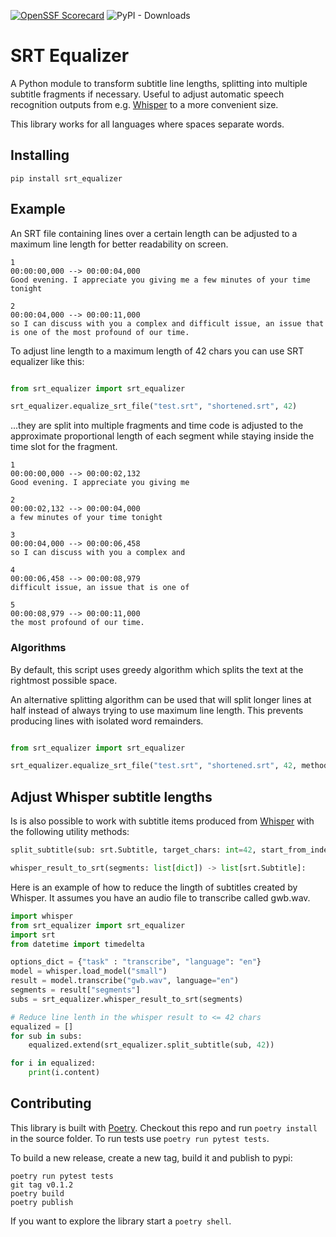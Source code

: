 [![OpenSSF Scorecard](https://api.securityscorecards.dev/projects/github.com/peterk/srt_equalizer/badge)](https://securityscorecards.dev/viewer/?uri=github.com/peterk/srt_equalizer) ![PyPI - Downloads](https://img.shields.io/pypi/dm/srt_equalizer)


# SRT Equalizer

A Python module to transform subtitle line lengths, splitting into multiple subtitle
fragments if necessary. Useful to adjust automatic speech recognition outputs from e.g. [Whisper](https://github.com/openai/whisper) to a more convenient size.

This library works for all languages where spaces separate words.

## Installing

`pip install srt_equalizer`

## Example

An SRT file containing lines over a certain length can be adjusted to a maximum line length for better readability on screen.

```
1
00:00:00,000 --> 00:00:04,000
Good evening. I appreciate you giving me a few minutes of your time tonight

2
00:00:04,000 --> 00:00:11,000
so I can discuss with you a complex and difficult issue, an issue that is one of the most profound of our time.
```

To adjust line length to a maximum length of 42 chars you can use SRT equalizer like this:

```python

from srt_equalizer import srt_equalizer

srt_equalizer.equalize_srt_file("test.srt", "shortened.srt", 42)
```

...they are split into multiple fragments and time code is adjusted to the
approximate proportional length of each segment while staying inside the time
slot for the fragment.

```
1
00:00:00,000 --> 00:00:02,132
Good evening. I appreciate you giving me

2
00:00:02,132 --> 00:00:04,000
a few minutes of your time tonight

3
00:00:04,000 --> 00:00:06,458
so I can discuss with you a complex and

4
00:00:06,458 --> 00:00:08,979
difficult issue, an issue that is one of

5
00:00:08,979 --> 00:00:11,000
the most profound of our time.
```

### Algorithms
By default, this script uses greedy algorithm which splits the text at the rightmost possible space.

An alternative splitting algorithm can be used that will split longer lines at half instead of always trying to use maximum line length. This prevents producing lines with isolated word remainders.

```python

from srt_equalizer import srt_equalizer

srt_equalizer.equalize_srt_file("test.srt", "shortened.srt", 42, method='halving')
```

## Adjust Whisper subtitle lengths
Is is also possible to work with subtitle items produced from [Whisper](https://github.com/openai/whisper) with the following utility methods:

```python
split_subtitle(sub: srt.Subtitle, target_chars: int=42, start_from_index: int=1) -> list[srt.Subtitle]:

whisper_result_to_srt(segments: list[dict]) -> list[srt.Subtitle]:
```

Here is an example of how to reduce the lingth of subtitles created by Whisper. It assumes you have an audio file to transcribe called gwb.wav.

```python
import whisper
from srt_equalizer import srt_equalizer
import srt
from datetime import timedelta

options_dict = {"task" : "transcribe", "language": "en"}
model = whisper.load_model("small")
result = model.transcribe("gwb.wav", language="en")
segments = result["segments"]
subs = srt_equalizer.whisper_result_to_srt(segments)

# Reduce line lenth in the whisper result to <= 42 chars
equalized = []
for sub in subs:
    equalized.extend(srt_equalizer.split_subtitle(sub, 42))

for i in equalized:
    print(i.content)
```

## Contributing

This library is built with [Poetry](https://python-poetry.org). Checkout this repo and run `poetry install` in the source folder. To run tests use `poetry run pytest tests`.

To build a new release, create a new tag, build it and publish to pypi:
```
poetry run pytest tests
git tag v0.1.2
poetry build
poetry publish
```

If you want to explore the library start a `poetry shell`.
